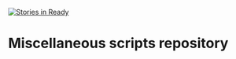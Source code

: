 [![Stories in Ready](https://badge.waffle.io/ahluntang/misc-scripts.png)](https://waffle.io/ahluntang/misc-scripts)  
# Miscellaneous scripts repository



